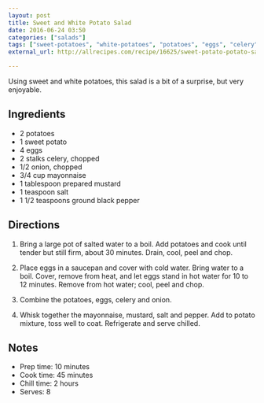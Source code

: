 ```yaml
---
layout: post
title: Sweet and White Potato Salad
date: 2016-06-24 03:50
categories: ["salads"]
tags: ["sweet-potatoes", "white-potatoes", "potatoes", "eggs", "celery", "mayonnaise", "onions"]
external_url: http://allrecipes.com/recipe/16625/sweet-potato-potato-salad/

---
```


Using sweet and white potatoes, this salad is a bit of a surprise, but
very enjoyable.

## Ingredients

* 2 potatoes
* 1 sweet potato
* 4 eggs
* 2 stalks celery, chopped
* 1/2 onion, chopped
* 3/4 cup mayonnaise
* 1 tablespoon prepared mustard
* 1 teaspoon salt
* 1 1/2 teaspoons ground black pepper

## Directions

1. Bring a large pot of salted water to a boil. Add potatoes and cook
   until tender but still firm, about 30 minutes. Drain, cool, peel
   and chop.

1. Place eggs in a saucepan and cover with cold water. Bring water to
   a boil. Cover, remove from heat, and let eggs stand in hot water
   for 10 to 12 minutes. Remove from hot water; cool, peel and chop.

1. Combine the potatoes, eggs, celery and onion.

1. Whisk together the mayonnaise, mustard, salt and pepper. Add to
   potato mixture, toss well to coat. Refrigerate and serve chilled.

## Notes

* Prep time: 10 minutes
* Cook time: 45 minutes
* Chill time: 2 hours
* Serves: 8
